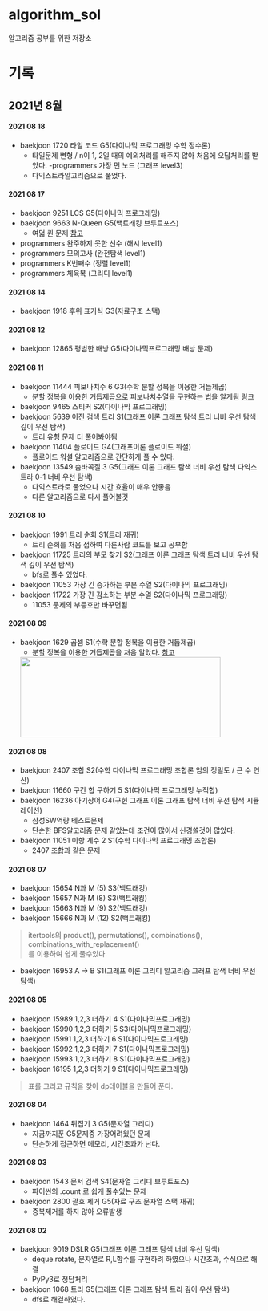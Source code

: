 # algorithm_sol  
알고리즘 공부를 위한 저장소  

# 기록
## 2021년 8월
#### 2021 08 18
  - baekjoon 1720 타일 코드 G5(다이나믹 프로그래밍 수학 정수론)
    - 타일문제 변형 / n이 1, 2일 때의 예외처리를 해주지 않아 처음에 오답처리를 받았다.
  -programmers 가장 먼 노드 (그래프 level3)
    - 다익스트라알고리즘으로 풀었다.
  
#### 2021 08 17
  - baekjoon 9251 LCS G5(다이나믹 프로그래밍)
  - baekjoon 9663 N-Queen G5(백트래킹 브루트포스)
    - 여덟 퀸 문제 [참고](https://ko.wikipedia.org/wiki/%EC%97%AC%EB%8D%9F_%ED%80%B8_%EB%AC%B8%EC%A0%9C)
  - programmers 완주하지 못한 선수 (해시 level1)
  - programmers 모의고사 (완전탐색 level1)
  - programmers K번째수 (정렬 level1)
  - programmers 체육복 (그리디 level1)


#### 2021 08 14
  - baekjoon 1918 후위 표기식 G3(자료구조 스택)


#### 2021 08 12
  - baekjoon 12865 평범한 배낭 G5(다이나믹프로그래밍 배낭 문제)

#### 2021 08 11
  - baekjoon 11444 피보나치수 6 G3(수학 분할 정복을 이용한 거듭제곱)
    - 분할 정복을 이용한 거듭제곱으로 피보나치수열을 구현하는 법을 알게됨 [링크](https://jow1025.tistory.com/101)
  - baekjoon 9465 스티커 S2(다이나믹 프로그래밍)
  - baekjoon 5639 이진 검색 트리 S1(그래프 이론 그래프 탐색 트리 너비 우선 탐색 깊이 우선 탐색)
    - 트리 유형 문제 더 풀어봐야됨
  - baekjoon 11404 플로이드 G4(그래프이론 플로이드 워셜)
    - 플로이드 워셜 알고리즘으로 간단하게 풀 수 있다.
  - baekjoon 13549 숨바꼭질 3 G5(그래프 이론 그래프 탐색 너비 우선 탐색 다익스트라 0-1 너비 우선 탐색)
    - 다익스트라로 풀었으나 시간 효율이 매우 안좋음
    - 다른 알고리즘으로 다시 풀어볼것

#### 2021 08 10
  - baekjoon 1991 트리 순회 S1(트리 재귀)
    - 트리 순회를 처음 접하여 다른사람 코드를 보고 공부함
  - baekjoon 11725 트리의 부모 찾기 S2(그래프 이론 그래프 탐색 트리 너비 우선 탐색 깊이 우선 탐색)
    - bfs로 풀수 있었다.
  - baekjoon 11053 가장 긴 증가하는 부분 수열 S2(다이나믹 프로그래밍)
  - baekjoon 11722 가장 긴 감소하는 부분 수열 S2(다이나믹 프로그래밍)
    - 11053 문제의 부등호만 바꾸면됨


#### 2021 08 09
  - baekjoon 1629 곱셈 S1(수학 분할 정복을 이용한 거듭제곱)
    - 분할 정복을 이용한 거듭제곱을 처음 알았다. [참고](https://mygumi.tistory.com/319)
    <img src = "https://media.vlpt.us/images/ghyeon1946/post/a118b128-f131-48d2-88a1-b2b4fccec6e5/image.png" width = "400" height = "160" >

#### 2021 08 08 
  - baekjoon 2407 조합 S2(수학 다이나믹 프로그래밍 조합론 임의 정밀도 / 큰 수 연산)
  - baekjoon 11660 구간 합 구하기 5 S1(다이나믹 프로그래밍 누적합)
  - baekjoon 16236 아기상어 G4(구현 그래프 이론 그래프 탐색 너비 우선 탐색 시뮬레이션)
    - 삼성SW역량 테스트문제
    - 단순한 BFS알고리즘 문제 같았는데 조건이 많아서 신경쓸것이 많았다.
  - baekjoon 11051 이항 계수 2 S1(수학 다이나믹 프로그래밍 조합론)
    - 2407 조합과 같은 문제


#### 2021 08 07  
  - baekjoon 15654 N과 M (5) S3(백트래킹)
  - baekjoon 15657 N과 M (8) S3(백트래킹)
  - baekjoon 15663 N과 M (9) S2(백트래킹)
  - baekjoon 15666 N과 M (12) S2(백트래킹)
  > itertools의 product(), permutations(), combinations(), combinations_with_replacement()  
  > 를 이용하여 쉽게 풀수있다.  
  - baekjoon 16953 A → B S1(그래프 이론 그리디 알고리즘 그래프 탐색 너비 우선 탐색)


  
#### 2021 08 05
  - baekjoon 15989 1,2,3 더하기 4 S1(다이나믹프로그래밍)
  - baekjoon 15990 1,2,3 더하기 5 S3(다이나믹프로그래밍)
  - baekjoon 15991 1,2,3 더하기 6 S1(다이나믹프로그래밍)
  - baekjoon 15992 1,2,3 더하기 7 S1(다이나믹프로그래밍)
  - baekjoon 15993 1,2,3 더하기 8 S1(다이나믹프로그래밍)
  - baekjoon 16195 1,2,3 더하기 9 S1(다이나믹프로그래밍)
  > 표를 그리고 규칙을 찾아 dp테이블을 만들어 푼다.


#### 2021 08 04
  - baekjoon 1464 뒤집기 3 G5(문자열 그리디)
    - 지금까지푼 G5문제중 가장어려웠던 문제
    - 단순하게 접근하면 메모리, 시간초과가 난다.

#### 2021 08 03
  - baekjoon 1543 문서 검색 S4(문자열 그리디 브루트포스)
    - 파이썬의 .count 로 쉽게 풀수있는 문제
  - baekjoon 2800 괄호 제거 G5(자료 구조 문자열 스택 재귀)
    - 중복제거를 하지 않아 오류발생

#### 2021 08 02
  - baekjoon 9019 DSLR G5(그래프 이론 그래프 탐색 너비 우선 탐색)
    - deque.rotate, 문자열로 R,L함수를 구현하려 하였으나 시간초과, 수식으로 해결
    - PyPy3로 정답처리
  - baekjoon 1068 트리 G5(그래프 이론 그래프 탐색 트리 깊이 우선 탐색)
    - dfs로 해결하였다.
